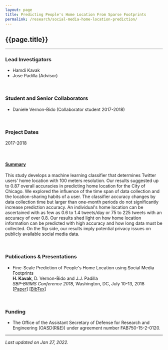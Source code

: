 ```yaml
---
layout: page
title: Predicting People's Home Location From Sparse Footprints
permalink: /research/social-media-home-location-prediction/
---
```


## {{page.title}}
<hr/>

### Lead Investigators
- Hamdi Kavak
- Jose Padilla (Advisor)

<br/>

### Student and Senior Collaborators
- Daniele Vernon-Bido (Collaborator student 2017-2018)

<br/>

### Project Dates
2017-2018

<br/>


#### <u>Summary</u>
This study develops a machine learning classifier that determines Twitter users' home location with 100 meters resolution. Our results suggested up to 0.87 overall accuracies in predicting home location for the City of Chicago. We explored the influence of the time span of data collection and the location-sharing habits of a user. The classifier accuracy changes by data collection time but larger than one-month periods do not significantly increase prediction accuracy. An individual's home location can be ascertained with as few as 0.6 to 1.4 tweets/day or 75 to 225 tweets with an accuracy of over 0.8. Our results shed light on how home location information can be predicted with high accuracy and how long data must be collected. On the flip side, our results imply potential privacy issues on publicly available social media data.

<br/>


### Publications & Presentations

- Fine-Scale Prediction of People's Home Location using Social Media Footprints  
  <strong>H. Kavak</strong>, D. Vernon-Bido and J.J. Padilla   
  <em> SBP-BRIMS Conference 2018</em>, Washington, DC, July 10-13, 2018  
  [<a title="Self-archive" href="{{ site.baseurl }}/download/pubs/home_location_prediction_sbp18.pdf">Paper</a>]
  [<a title="BibTeX" href="{{ site.baseurl }}/download/bibs/2018_home_location.bib">BibTex</a>]

<br/>

### Funding
- The Office of the Assistant Secretary of Defense for Research and Engineering (OASD(R&E)) under agreement number
  FAB750-15-2-0120.

<hr/>

*Last updated on Jan 27, 2022.*  

